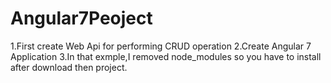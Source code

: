 # Angular7Peoject

1.First create Web Api for performing CRUD operation
2.Create Angular 7 Application
3.In that exmple,I removed node_modules so you have to install after download then project.

